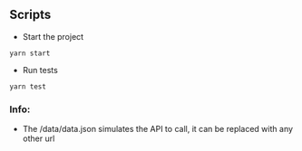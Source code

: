 ## Scripts

- Start the project
 
`yarn start`

- Run tests
 
 `yarn test`

### Info:
- The /data/data.json simulates the API to call, it can be replaced with any other url

